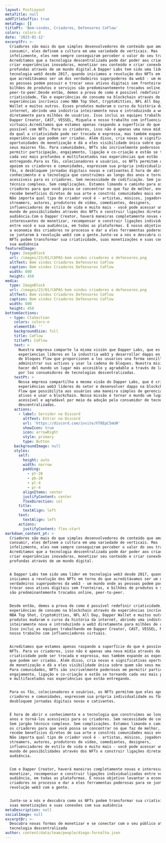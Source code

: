 ```yaml
---
layout: PostLayout
metaTitle: null
addTitleSuffix: true
metaTags: []
titlePt: 'Bem-vindos, Criadores, Defensores CoFlow'
colors: colors-d
date: '2023-01-12'
excerptFr: >-
  Criadores são mais do que simples desenvolvedores de conteúdo que amamos
  consumir, eles definem a cultura em uma variedade de verticais. Mas
  infelizmente, eles nem sempre conseguiram perceber o valor do seu trabalho.
  Acreditamos que a tecnologia descentralizada pode dar poder aos criadores para
  criar experiências inovadoras, monetizar seu conteúdo e criar conexões mais
  profundas através de um mundo digital.A Dapper Labs tem sido uma líder em
  tecnologia web3 desde 2017, quando iniciamos a revolução dos NFTs em torno do
  que acreditávamos ser um dos verdadeiros superpoderes da web3 - um mundo onde
  as pessoas podem possuir e trocar seus ativos digitais sem fronteiras, e
  bilhões de produtos e serviços são predominantemente trocados online,
  peer-to-peer.Desde então, demos a prova de como é possível redefinir
  criatividade, fãs e experiências de consumo na blockchain através de
  experiências incríveis como NBA Top Shot, CryptoKitties, NFL All Day, Dapper
  Wallet e muitos outros. Esses produtos mudaram o curso da história da
  internet, abrindo uma indústria inteiramente nova e introduzindo a web3
  diretamente para milhões de usuários. Isso inclui as equipes trabalhando em
  Dapper Creator, CAST, VESSEL, Miquela e nosso trabalho com influenciadores
  virtuais.Acreditamos que estamos apenas raspando a superfície do que é
  possível com NFTs. Para os criadores, isso não é apenas uma nova mídia através
  da qual a criatividade pode ser trocada e expressa, mas também expande as
  experiências que podem ser criadas. Além disso, cria novas e significativas
  oportunidades de monetização e dá a eles visibilidade única sobre quem são
  seus maiores fãs. Para comunidades, NFTs são incrivelmente poderosos em
  permitir participação, engajamento, ligação e co-criação e estão se tornando
  cada vez mais profundos e multifacetados nas experiências que estão
  entregando.Para os fãs, colecionadores e usuários, os NFTs permitem que eles
  apoiem os criadores e comunidades, expressem sua própria individualidade ou
  fãs, e desbloquem jornadas digitais novas e cativantes.É hora de abrir o
  conhecimento e a tecnologia que construímos ao longo dos anos e torná-los
  acessíveis para os criadores. Sem necessidade de codificação. Sem jargão
  técnico complexo. Sem complicações. Estamos limando o caminho para os
  criadores para que você possa se concentrar no que faz de melhor, enquanto
  recebe benefícios diretos de sua arte e constrói comunidades mais envolvidas.
  Não importa qual tipo de criador você é - artistas, músicos, jogadores,
  streamers, autores, produtores de vídeo, comediantes, designers,
  influenciadores de estilo de vida e muito mais - você pode acessar um novo
  mundo de possibilidades através dos NFTs e construir ligações diretas com sua
  audiência.Com o Dapper Creator, haverá maneiras completamente novas e
  interessantes de monetizar, recompensar e construir ligações individualizadas
  entre você e sua audiência, em todas as plataformas. É nosso objetivo levantar
  a economia dos criadores no processo e dar a eles ferramentas poderosas para
  se juntarem à revolução web3 com a gente.Junte-se a nós e descubra como os
  NFTs podem transformar sua criatividade, suas monetizações e suas conexões com
  sua audiência
featuredImage:
  type: ImageBlock
  url: /images/23/01/CAPAS-bem vindos criadores e defensores.png
  altText: Bem vindos Criadores Defensores CoFlow
  caption: Bem vindos Criadores Defensores CoFlow
  width: 800
  height: 450
media:
  type: ImageBlock
  url: /images/23/01/CAPAS-bem vindos criadores e defensores.png
  altText: Bem vindos Criadores Defensores CoFlow
  caption: Bem vindos Criadores Defensores CoFlow
  width: 800
  height: 450
bottomSections:
  - type: CtaSection
    colors: colors-e
    elementId: ''
    backgroundSize: full
    title: CoFlow
    titlePt: CoFlow
    text: >
      Nuestra empresa comparte la misma visión que Dapper Labs, que es crear
      experiencias líderes en la industria web3 y desarrollar dapps en la cadena
      de bloques Flow que proporcionen a los usuarios una forma sencilla de
      administrar sus activos y usar la cadena de bloques. Nuestra misión es
      hacer del mundo un lugar más accesible y agradable a través de la adopción
      por los consumidores de tecnologías descentralizadas.
    textPt: >
      Nossa empresa compartilha a mesma visão do Dapper Labs, que é criar
      experiências web3 líderes do setor e desenvolver dapps na blockchain da
      Flow que possibilita aos usuários uma maneira simples de gerenciar seus
      ativos e usar o blockchain. Nossa missão é tornar o mundo um lugar mais
      acessível e agradável por meio da adoção pelo consumidor de tecnologias
      descentralizadas.
    actions:
      - label: Servidor no Discord
        altText: Entrar no Discord
        url: 'https://discord.com/invite/hT8EpC5mUN'
        showIcon: true
        icon: arrowRight
        style: primary
        type: Button
    backgroundImage: null
    styles:
      self:
        height: auto
        width: narrow
        padding:
          - pt-28
          - pb-28
          - pl-4
          - pr-4
        alignItems: center
        justifyContent: center
        flexDirection: col
      title:
        textAlign: left
      text:
        textAlign: left
      actions:
        justifyContent: flex-start
markdown_content_pt: >
  Criadores são mais do que simples desenvolvedores de conteúdo que amamos
  consumir, eles definem a cultura em uma variedade de verticais. Mas
  infelizmente, eles nem sempre conseguiram perceber o valor do seu trabalho.
  Acreditamos que a tecnologia descentralizada pode dar poder aos criadores para
  criar experiências inovadoras, monetizar seu conteúdo e criar conexões mais
  profundas através de um mundo digital.


  A Dapper Labs tem sido uma líder em tecnologia web3 desde 2017, quando
  iniciamos a revolução dos NFTs em torno do que acreditávamos ser um dos
  verdadeiros superpoderes da web3 - um mundo onde as pessoas podem possuir e
  trocar seus ativos digitais sem fronteiras, e bilhões de produtos e serviços
  são predominantemente trocados online, peer-to-peer.


  Desde então, demos a prova de como é possível redefinir criatividade, fãs e
  experiências de consumo na blockchain através de experiências incríveis como
  NBA Top Shot, CryptoKitties, NFL All Day, Dapper Wallet e muitos outros. Esses
  produtos mudaram o curso da história da internet, abrindo uma indústria
  inteiramente nova e introduzindo a web3 diretamente para milhões de usuários.
  Isso inclui as equipes trabalhando em Dapper Creator, CAST, VESSEL, Miquela e
  nosso trabalho com influenciadores virtuais.


  Acreditamos que estamos apenas raspando a superfície do que é possível com
  NFTs. Para os criadores, isso não é apenas uma nova mídia através da qual a
  criatividade pode ser trocada e expressa, mas também expande as experiências
  que podem ser criadas. Além disso, cria novas e significativas oportunidades
  de monetização e dá a eles visibilidade única sobre quem são seus maiores fãs.
  Para comunidades, NFTs são incrivelmente poderosos em permitir participação,
  engajamento, ligação e co-criação e estão se tornando cada vez mais profundos
  e multifacetados nas experiências que estão entregando.


  Para os fãs, colecionadores e usuários, os NFTs permitem que eles apoiem os
  criadores e comunidades, expressem sua própria individualidade ou fãs, e
  desbloquem jornadas digitais novas e cativantes.


  É hora de abrir o conhecimento e a tecnologia que construímos ao longo dos
  anos e torná-los acessíveis para os criadores. Sem necessidade de codificação.
  Sem jargão técnico complexo. Sem complicações. Estamos limando o caminho para
  os criadores para que você possa se concentrar no que faz de melhor, enquanto
  recebe benefícios diretos de sua arte e constrói comunidades mais envolvidas.
  Não importa qual tipo de criador você é - artistas, músicos, jogadores,
  streamers, autores, produtores de vídeo, comediantes, designers,
  influenciadores de estilo de vida e muito mais - você pode acessar um novo
  mundo de possibilidades através dos NFTs e construir ligações diretas com sua
  audiência.


  Com o Dapper Creator, haverá maneiras completamente novas e interessantes de
  monetizar, recompensar e construir ligações individualizadas entre você e sua
  audiência, em todas as plataformas. É nosso objetivo levantar a economia dos
  criadores no processo e dar a eles ferramentas poderosas para se juntarem à
  revolução web3 com a gente.


  Junte-se a nós e descubra como os NFTs podem transformar sua criatividade,
  suas monetizações e suas conexões com sua audiência
metaDescription: null
socialImage: null
excerptBr: >-
  Descubra novas formas de monetizar e se conectar com o seu público através de
  tecnologia descentralizada
author: content/data/team/people/diego-fornalha.json
---
```

